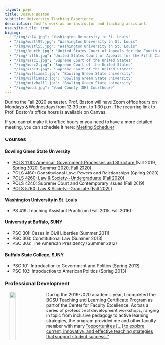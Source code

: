 ```yaml
---
layout: page
title: Joshua Boston
subtitle: University Teaching Experience
description: Josh's work as an instructor and teaching assistant.
use-site-title: true
bigimg:
  - "/img/stl4.jpg": "Washington University in St. Louis"
  - "/img/wustl99.jpg": "Washington University in St. Louis"
  - "/img/wustl55.jpg": "Washington University in St. Louis"
  - "/img/fourth.jpg": "United States Court of Appeals for the Fourth Circuit"
  - "/img/fifth.jpg": "United States Court of Appeals for the Fifth Circuit"
  - "/img/ussc1.jpg": "Supreme Court of the United States"
  - "/img/ussc2.jpg": "Supreme Court of the United States"
  - "/img/ussc3.jpg": "Supreme Court of the United States"
  - "/img/williams1.jpg": "Bowling Green State University"
  - "/img/williams2.jpg": "Bowling Green State University"
  - "/img/univhall1.jpg": "Bowling Green State University"
  - "/img/wood.jpg": "Wood County (OH) Courthouse"
---
```


During the Fall 2020 semester, Prof. Boston will have Zoom office hours on Mondays & Wednesdays from 12:30 p.m. to 1:30 p.m. The recurring link to Prof. Boston's office hours is available on Canvas. 

If you cannot make it to office hours or you need to have a more detailed meeting, you can schedule it here: <a href="https://calendly.com/jboston_bgsu/meet-with-prof-boston" target="_blank"> Meeting Scheduler </a>

### Courses
#### Bowling Green State University
  * <a href="https://canvas.bgsu.edu/" target="_blank">POLS 1100: American Government: Processes and Structure </a> (Fall 2019, Spring 2020, Summer 2020, Fall 2020)
  * POLS 4160: Constitutional Law: Powers and Relationships (Spring 2020)
  * <a href="https://canvas.bgsu.edu/" target="_blank">POLS 4260: Law & Society--Undergraduate (Fall 2020)</a>
  * POLS 4240: Supreme Court and Contemporary Issues (Fall 2019)
  * <a href="https://canvas.bgsu.edu/" target="_blank">POLS 5260: Law & Society--Graduate (Fall 2020)</a>

#### Washington University in St. Louis
  * PS 419: Teaching Assistant Practicum (Fall 2015, Fall 2016)

#### University at Buffalo, SUNY 
  * PSC 301: Cases in Civil Liberties (Summer 2011)
  * PSC 303: Constitutional Law (Summer 2013)
  * PSC 306: The American Presidency (Summer 2012)

#### Buffalo State College, SUNY
  * PSC 101: Introduction to Government and Politics (Spring 2013)
  * PSC 102: Introduction to American Politics (Spring 2013)
  
### Professional Development
<p><img align="left" style="padding: 0 15px; width: 20%; height: 20%" src="https://www.joshuaboston.com/img/TandLcertificatebadge20192.jpg"></p>
<p style="margin-top: 10px;"> </p>

During the 2019-2020 academic year, I completed the BGSU Teaching and Learning Certificate Program as part of the Center for Faculty Excellence. Across a series of professional development workshops, ranging in topic from inclusive pedagogy to active learning strategies, the program provided me and other faculty member with many <a href="https://www.bgsu.edu/center-for-faculty-excellence/get-certified/bgsu-teaching-and-learning-certificate-program.html" target="_blank">"opportunities [...] to explore current, innovative, and effective teaching strategies that support student success.''</a> 




